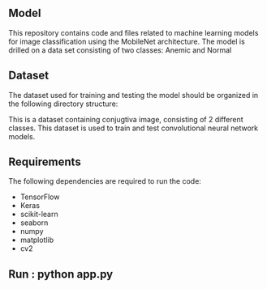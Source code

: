 ## Model
This repository contains code and files related to machine learning models for image classification using the MobileNet architecture. The model is drilled on a data set consisting of two classes: Anemic and Normal

## Dataset
The dataset used for training and testing the model should be organized in the following directory structure:

This is a dataset containing conjugtiva image, consisting of 2 different classes. This dataset is used to train and test convolutional neural network models.

## Requirements
The following dependencies are required to run the code:

- TensorFlow
- Keras
- scikit-learn
- seaborn
- numpy
- matplotlib
- cv2

## Run : python app.py
